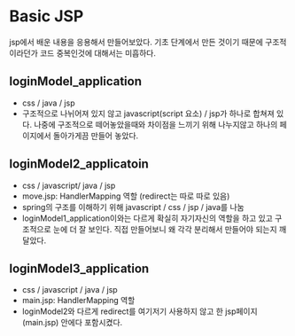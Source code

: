 # Basic JSP
jsp에서 배운 내용을 응용해서 만들어보았다. 기초 단계에서 만든 것이기 때문에 구조적이라던가 코드 중복인것에 대해서는 미흡하다.

## loginModel_application
- css / java / jsp <br>
- 구조적으로 나뉘어져 있지 않고 javascript(script 요소) / jsp가 하나로 합쳐져 있다. 나중에 구조적으로 떼어놓았을때와 차이점을 느끼기 위해 나누지않고 하나의 페이지에서 돌아가게끔 만들어 놓았다.

## loginModel2_applicatoin
- css / javascript/ java / jsp <br>
- move.jsp: HandlerMapping 역할 (redirect는 따로 따로 있음)
- spring의 구조를 이해하기 위해 javascript / css / jsp / java를 나눔
- loginModel1_application이와는 다르게 확실히 자기자신의 역할을 하고 있고 구조적으로 눈에 더 잘 보인다. 직접 만들어보니 왜 각각 분리해서 만들어야 되는지 깨달았다.

## loginModel3_application
- css / javascript / java / jsp <br>
- main.jsp: HandlerMapping 역할
- loginModel2와 다르게 redirect를 여기저기 사용하지 않고 한 jsp페이지(main.jsp) 안에다 포함시켰다.
